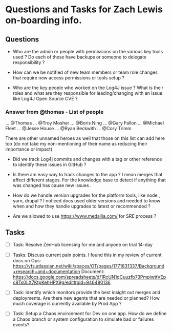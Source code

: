 # Questions and Tasks for Zach Lewis on-boarding info.

## Questions

- Who are the admin or people with permissions on the various key tools used ?   Do each of these have backups or someone to delegate responsibility ?

- How can we be notified of new team members or team role changes that require new access permissions or tools setup ?

- Who are the key people who worked on the Log4J issue ?  What is their roles and what are they responsible for leading/changing with an issue like Log4J Open Source CVE ?

### Answer from @thomas - List of people 

... @Thomas 
... @Troy Mosher
... @Boris Ning
... @Gary Fallon
... @Michael Fleet
... @Jesse House
... @Ryan Beckwith
... @Cory Trimm

There are other unnamed heroes as well that those on this list can add here too (do not take my non-mentioning of their name as reducing their importance or impact) 


- Did we track Log4j commits and changes with a tag or other reference to identify these issues in GitHub ?

- Is there am easy way to track changes to the app ?  I mean merges that affect different stages.   For the knowledge base to detect if anything that was changed has cause new issues .


- How do we handle version upgrades for the platform tools, like node , yarn, drupal ?  I noticed docs used older versions and needed to know when and how they handle upgrades to latest or recommended ?

- Are we allowed to use https://www.medallia.com/ for SRE process ?

## Tasks

- [ ] Task: Resolve ZenHub licensing for me and anyone on trial 14-day

- [ ] Tasks: Discuss current pain points.  I found this in my review of current docs on Ops:  https://vfs.atlassian.net/wiki/spaces/OT/pages/1771831337/Background+research+and+documentation
Document: https://docs.google.com/spreadsheets/d/1RcUN1qCuuzfb73PmpiwttVEpc8Ts0LX7KtpKehHPX9g/edit#gid=946480136

- [ ] Task:  Identify which monitors provide the best  insight out merges and deployments.  Are there new agents that are needed or planned?  How much coverage is currently available by Prod App ?

- [ ] Task: Setup a Chaos environment for Dev on one app.  How do we define a Chaos branch or system configuration to simulate bad or failures events?
